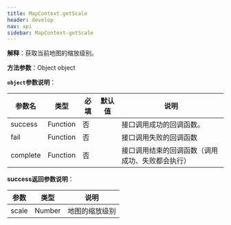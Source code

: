 ```yaml
---
title: MapContext.getScale	
header: develop
nav: api
sidebar: MapContext-getScale	
---
```




**解释**：获取当前地图的缩放级别。

**方法参数**：Object object

**`object`参数说明**：

|参数名 |类型  |必填  |默认值|说明|
|---- | ---- | ---- |---- |---|
|success   |Function  |  否  | |接口调用成功的回调函数。|
|fail  |Function  |  否 | | 接口调用失败的回调函数|
|complete   | Function   | 否 | | 接口调用结束的回调函数（调用成功、失败都会执行）|


**success返回参数说明**：

|参数 | 类型 |说明|
|---- | ---- | ---- |
|scale|Number|地图的缩放级别 |
 

